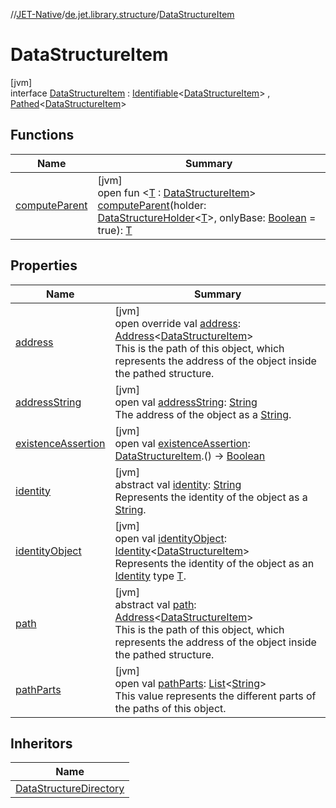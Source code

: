 //[JET-Native](../../../index.md)/[de.jet.library.structure](../index.md)/[DataStructureItem](index.md)

# DataStructureItem

[jvm]\
interface [DataStructureItem](index.md) : [Identifiable](../../de.jet.library.tool.smart.identification/-identifiable/index.md)&lt;[DataStructureItem](index.md)&gt; , [Pathed](../../de.jet.library.tool.smart.positioning/-pathed/index.md)&lt;[DataStructureItem](index.md)&gt;

## Functions

| Name | Summary |
|---|---|
| [computeParent](compute-parent.md) | [jvm]<br>open fun &lt;[T](compute-parent.md) : [DataStructureItem](index.md)&gt; [computeParent](compute-parent.md)(holder: [DataStructureHolder](../-data-structure-holder/index.md)&lt;[T](compute-parent.md)&gt;, onlyBase: [Boolean](https://kotlinlang.org/api/latest/jvm/stdlib/kotlin/-boolean/index.html) = true): [T](compute-parent.md) |

## Properties

| Name | Summary |
|---|---|
| [address](../../de.jet.library.tool.smart.positioning/-pathed/address.md) | [jvm]<br>open override val [address](../../de.jet.library.tool.smart.positioning/-pathed/address.md): [Address](../../de.jet.library.tool.smart.positioning/-address/index.md)&lt;[DataStructureItem](index.md)&gt;<br>This is the path of this object, which represents the address of the object inside the pathed structure. |
| [addressString](../../de.jet.library.tool.smart.positioning/-addressable/address-string.md) | [jvm]<br>open val [addressString](../../de.jet.library.tool.smart.positioning/-addressable/address-string.md): [String](https://kotlinlang.org/api/latest/jvm/stdlib/kotlin/-string/index.html)<br>The address of the object as a [String](https://kotlinlang.org/api/latest/jvm/stdlib/kotlin/-string/index.html). |
| [existenceAssertion](existence-assertion.md) | [jvm]<br>open val [existenceAssertion](existence-assertion.md): [DataStructureItem](index.md).() -&gt; [Boolean](https://kotlinlang.org/api/latest/jvm/stdlib/kotlin/-boolean/index.html) |
| [identity](../../de.jet.library.tool.smart.identification/-identifiable/identity.md) | [jvm]<br>abstract val [identity](../../de.jet.library.tool.smart.identification/-identifiable/identity.md): [String](https://kotlinlang.org/api/latest/jvm/stdlib/kotlin/-string/index.html)<br>Represents the identity of the object as a [String](https://kotlinlang.org/api/latest/jvm/stdlib/kotlin/-string/index.html). |
| [identityObject](../../de.jet.library.tool.smart.identification/-identifiable/identity-object.md) | [jvm]<br>open val [identityObject](../../de.jet.library.tool.smart.identification/-identifiable/identity-object.md): [Identity](../../de.jet.library.tool.smart.identification/-identity/index.md)&lt;[DataStructureItem](index.md)&gt;<br>Represents the identity of the object as an [Identity](../../de.jet.library.tool.smart.identification/-identity/index.md) type [T](../../de.jet.library.tool.smart.identification/-identifiable/index.md). |
| [path](../../de.jet.library.tool.smart.positioning/-pathed/path.md) | [jvm]<br>abstract val [path](../../de.jet.library.tool.smart.positioning/-pathed/path.md): [Address](../../de.jet.library.tool.smart.positioning/-address/index.md)&lt;[DataStructureItem](index.md)&gt;<br>This is the path of this object, which represents the address of the object inside the pathed structure. |
| [pathParts](../../de.jet.library.tool.smart.positioning/-pathed/path-parts.md) | [jvm]<br>open val [pathParts](../../de.jet.library.tool.smart.positioning/-pathed/path-parts.md): [List](https://kotlinlang.org/api/latest/jvm/stdlib/kotlin.collections/-list/index.html)&lt;[String](https://kotlinlang.org/api/latest/jvm/stdlib/kotlin/-string/index.html)&gt;<br>This value represents the different parts of the paths of this object. |

## Inheritors

| Name |
|---|
| [DataStructureDirectory](../-data-structure-directory/index.md) |
